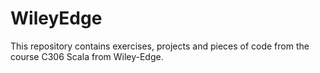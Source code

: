 # WileyEdge

This repository contains exercises, projects and pieces of code from the course C306 Scala from Wiley-Edge.
